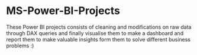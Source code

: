 # MS-Power-BI-Projects
These Power BI projects consists of cleaning and modifications on raw data through DAX queries and finally visualise them to make a dashboard and report them to make valuable insights form them to solve different business problems :)
